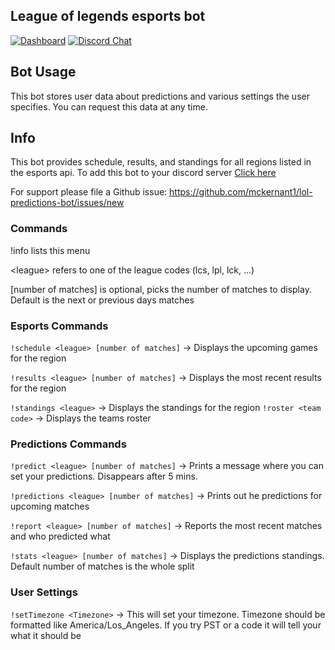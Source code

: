 ## League of legends esports bot

[![Dashboard](https://img.shields.io/static/v1?label=AWS&message=Dashboard&color=green)](https://cloudwatch.amazonaws.com/dashboard.html?dashboard=Predictions-Bot-Dashboard&context=eyJSIjoidXMtZWFzdC0xIiwiRCI6ImN3LWRiLTY1MzUyODg3Mzk1MSIsIlUiOiJ1cy1lYXN0LTFfWWdlV3dsS0tGIiwiQyI6Ijc4OHJ1bGIzdDNvaTc3dTJjbGhoOTlzbGNpIiwiSSI6InVzLWVhc3QtMTo0ODhlOWRmNi1hOThlLTQzMTItOGE0YS0zMzZkYTVkNzI2ZWMiLCJNIjoiUHVibGljIn0=)
[![Discord Chat](https://img.shields.io/discord/802610953396551720?label=support)](https://discord.gg/Dvq8f5KxZT)  


## Bot Usage
This bot stores user data about predictions and various settings the user specifies. You can request this data at any time.

## Info
This bot provides schedule, results, and standings for all regions listed in the esports api.
To add this bot to your discord server [Click here](https://discord.com/api/oauth2/authorize?client_id=725169546633281628&permissions=2112&scope=bot)

For support please file a Github issue: https://github.com/mckernant1/lol-predictions-bot/issues/new

### Commands
!info lists this menu

\<league\> refers to one of the league codes (lcs, lpl, lck, ...) 

[number of matches] is optional, picks the number of matches to display. Default is the next or previous days matches

### Esports Commands
`!schedule <league> [number of matches]` -> Displays the upcoming games for the region

`!results <league> [number of matches]` -> Displays the most recent results for the region 

`!standings <league>` -> Displays the standings for the region 
`!roster <team code>` -> Displays the teams roster

### Predictions Commands
`!predict <league> [number of matches]` -> Prints a message where you can set your predictions. Disappears after 5 mins.

`!predictions <league> [number of matches]` -> Prints out he predictions for upcoming matches

`!report <league> [number of matches]` -> Reports the most recent matches and who predicted what

`!stats <league> [number of matches]` -> Displays the predictions standings. Default number of matches is the whole split

### User Settings

`!setTimezone <Timezone>` -> This will set your timezone. Timezone should be formatted like America/Los_Angeles. If you try PST or a code it will tell your what it should be
